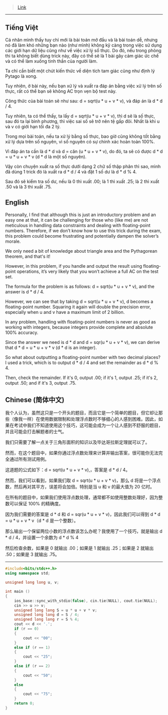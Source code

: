 > [Link](https://oj.vnoi.info/problem/olp_kc23_triangle)

---

## Tiếng Việt
Cá nhân mình thấy tuy chỉ mới là bài toán mở đầu và là bài toán dễ, nhưng nó đã làm khó những bạn nào (như mình) không kỹ càng trong việc sử dụng các giới hạn dữ liệu cũng như về việc xử lý số thực. Do đó, nếu trong phòng thi ta không biết dùng trick này, đây có thể sẽ là 1 bài gây cảm giác ức chế và có thể làm xuống tinh thần của người làm. 

Ta chỉ cần biết một chút kiến thức về diện tích tam giác cũng như định lý Pytago là xong. 

Tuy nhiên, ở bài này, nếu bạn xử lý và xuất ra đáp án bằng việc xử lý trên số thực, rất có thể bạn sẽ không AC trọn vẹn bộ test này. 

Công thức của bài toán sẽ như sau: d = sqrt(u * u + v * v), và đáp án là d * d / 4.

Tuy nhiên, ta có thể thấy, ta lấy d = sqrt(u * u + v * v), thì d sẽ là số thực, sau đó ta lại bình phương, thì việc sai số sẽ trở nên tệ gấp đôi. Nhất là khi u và v có giới hạn tối đa 2 tỷ.

Trong mọi bài toán, nếu ta xử lý bằng số thực, bao giờ cũng không tốt bằng xử lý dựa trên số nguyên, vì số nguyên có sự chính xác hoàn toàn 100%.

Vì đáp án ta cần là d * d và d = căn (u * u + v * v), do đó, ta sẽ có được d * d = u * u + v * v (d * d là một số nguyên).

Vậy còn chuyện xuất ra số thực dưới dạng 2 chữ số thập phân thì sao, mình đã dùng 1 trick đó là xuất ra d * d / 4 và đặt 1 số dư là d * d % 4.

Sau đó sẽ kiểm tra số dư, nếu là 0 thì xuất .00; là 1 thì xuất .25; là 2 thì xuất .50 và là 3 thì xuất .75.


## English
Personally, I find that although this is just an introductory problem and an easy one at that, it can be challenging for those who (like me) are not meticulous in handling data constraints and dealing with floating-point numbers. Therefore, if we don’t know how to use this trick during the exam, this problem could become frustrating and potentially dampen the solver’s morale.

We only need a bit of knowledge about triangle area and the Pythagorean theorem, and that's it!

However, in this problem, if you handle and output the result using floating-point operations, it’s very likely that you won’t achieve a full AC on the test set.

The formula for the problem is as follows: d = sqrt(u * u + v * v), and the answer is d * d / 4.

However, we can see that by taking d = sqrt(u * u + v * v), d becomes a floating-point number. Squaring it again will double the precision error, especially when u and v have a maximum limit of 2 billion.

In any problem, handling with floating-point numbers is never as good as working with integers, because integers provide complete and absolute 100% accuracy.

Since the answer we need is d * d and d = sqr(u * u + v * v), we can derive that d * d = u * u + v * v (d * d is an integer).

So what about outputting a floating-point number with two decimal places? I used a trick, which is to output d * d / 4 and set the remainder as d * d % 4.

Then, check the remainder. If it's 0, output .00; if it's 1, output .25; if it's 2, output .50; and if it's 3, output .75.

## Chinese (简体中文)

我个人认为，虽然这只是一个开头的题目，而且它是一个简单的题目，但它却让那些（像我一样）在使用数据限制和处理浮点数时不够细心的人感到困难。因此，如果在考试中我们不知道使用这个技巧，这可能会成为一个让人感到不舒服的题目，并且可能会打击解题者的士气。

我们只需要了解一点关于三角形面积的知识以及毕达哥拉斯定理就可以了。

然而，在这个题目中，如果你通过浮点数处理来计算并输出答案，很可能你无法完全通过所有测试用例。

这道题的公式如下：d = sqrt(u * u + v * v),，答案是 d * d / 4。

然而，我们可以看到，如果我们取 d = sqrt(u * u + v * v)，那么 d 将是一个浮点数，然后再对其平方，误差将会加倍。特别是当 u 和 v 的最大值为 20 亿时。

在所有的题目中，如果我们使用浮点数处理，通常都不如使用整数处理好，因为整数可以保证 100% 的精确度。

因为我们需要的答案是 d * d 和 d = sqr(u * u + v * v)，因此我们可以得到 d * d = u * u + v * v（d * d 是一个整数）。

那么输出一个保留两位小数的浮点数该怎么办呢？我使用了一个技巧，就是输出 d * d / 4，并设置一个余数为 d * d % 4

然后检查余数，如果是 0 就输出 .00；如果是 1 就输出 .25；如果是 2 就输出 .50；如果是 3 就输出 .75。

---

```cpp
#include<bits/stdc++.h>
using namespace std;

unsigned long long u, v;

int main ()
{
    ios_base::sync_with_stdio(false), cin.tie(NULL), cout.tie(NULL);
    cin >> u >> v;
    unsigned long long S = u * u + v * v;
    unsigned long long d = S / 4;
    unsigned long long r = S % 4;
    cout << d << '.';
    if (r == 0)
    {
        cout << "00";
    }
    else if (r == 1)
    {
        cout << "25";
    }
    else if (r == 2)
    {
        cout << "50";
    }
    else
    {
        cout << "75";
    }
    return 0;
}
```
